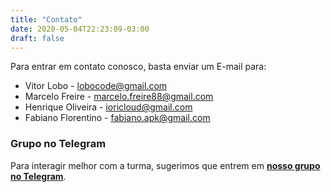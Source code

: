 ```yaml
---
title: "Contato"
date: 2020-05-04T22:23:09-03:00
draft: false
---
```


Para entrar em contato conosco, basta enviar um E-mail para:

* Vitor Lobo - lobocode@gmail.com
* Marcelo Freire - marcelo.freire88@gmail.com
* Henrique Oliveira  -  ioricloud@gmail.com
* Fabiano Florentino - fabiano.apk@gmail.com

### Grupo no Telegram

Para interagir melhor com a turma, sugerimos que entrem em **[nosso grupo no Telegram](https://t.me/joinchat/ClM0VBp3EC8o6OgET7LI9Q)**.
